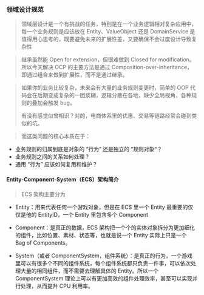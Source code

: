 ### 领域设计规范

> 领域层设计是一个有挑战的任务，特别是在一个业务逻辑相对复杂应用中，每一个业务规则是应该放在 Entity、ValueObject 还是 DomainService 是值得用心思考的，既要避免未来的扩展性差，又要确保不会过度设计导致复杂性

> 继承虽然能 Open for extension，但很难做到 Closed for modification。所以今天解决 OCP 的主要方法是通过 Composition-over-inheritance，即通过组合来做到扩展性，而不是通过继承。


> 如果你的业务比较复杂，未来会有大量的业务规则变更时，简单的 OOP 代码会在后期变成复杂的一团浆糊，逻辑分散在各地，缺少全局视角，各种规则的叠加会触发 bug。
> 
> 有没有感觉似曾相识？对的，电商体系里的优惠、交易等链路经常会碰到类似的坑。
> 

> 而这类问题的核心本质在于：
* 业务规则的归属到底是对象的 “行为” 还是独立的 ”规则对象“？
* 业务规则之间的关系如何处理？
* 通用 “行为” 应该如何复用和维护？

#### Entity-Component-System（ECS）架构简介

> ECS 架构主要分为
* Entity：用来代表任何一个游戏对象，但是在 ECS 里一个 Entity 最重要的仅仅是他的 EntityID，一个 Entity 里包含多个 Component

* Component：是真正的数据，ECS 架构把一个个的实体对象拆分为更加细化的组件，比如位置、素材、状态等，也就是说一个 Entity 实际上只是一个 Bag of Components。

* System（或者 ComponentSystem，组件系统）：是真正的行为，一个游戏里可以有很多个不同的组件系统，每个组件系统都只负责一件事，可以依次处理大量的相同组件，而不需要去理解具体的 Entity。所以一个 ComponentSystem 理论上可以有更加高效的组件处理效率，甚至可以实现并行处理，从而提升 CPU 利用率。